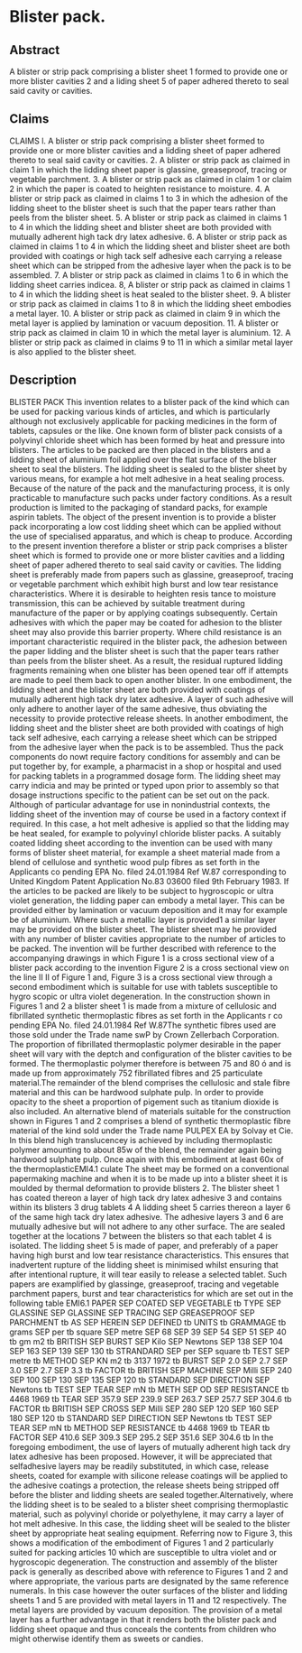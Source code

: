 # Blister pack.

## Abstract
A blister or strip pack comprising a blister sheet 1 formed to provide one or more blister cavities 2 and a liding sheet 5 of paper adhered thereto to seal said cavity or cavities.

## Claims
CLAIMS l. A blister or strip pack comprising a blister sheet formed to provide one or more blister cavities and a lidding sheet of paper adhered thereto to seal said cavity or cavities. 2. A blister or strip pack as claimed in claim 1 in which the lidding sheet paper is glassine, greaseproof, tracing or vegetable parchment. 3. A blister or strip pack as claimed in claim 1 or claim 2 in which the paper is coated to heighten resistance to moisture. 4. A blister or strip pack as claimed in claims 1 to 3 in which the adhesion of the lidding sheet to the blister sheet is such that the paper tears rather than peels from the blister sheet. 5. A blister or strip pack as claimed in claims 1 to 4 in which the lidding sheet and blister sheet are both provided with mutually adherent high tack dry latex adhesive. 6. A blister or strip pack as claimed in claims 1 to 4 in which the lidding sheet and blister sheet are both provided with coatings or high tack self adhesive each carrying a release sheet which can be stripped from the adhesive layer when the pack is to be assembled. 7. A blister or strip pack as claimed in claims 1 to 6 in which the lidding sheet carries indicea. 8, A blister or strip pack as claimed in claims 1 to 4 in which the lidding sheet is heat sealed to the blister sheet. 9. A blister or strip pack as claimed in claims 1 to 8 in which the lidding sheet embodies a metal layer. 10. A blister or strip pack as claimed in claim 9 in which the metal layer is applied by lamination or vacuum deposition. 11. A blister or strip pack as claimed in claim 10 in which the metal layer is aluminium. 12. A blister or strip pack as claimed in claims 9 to 11 in which a similar metal layer is also applied to the blister sheet.

## Description
BLISTER PACK This invention relates to a blister pack of the kind which can be used for packing various kinds of articles, and which is particularly although not exclusively applicable for packing medicines in the form of tablets, capsules or the like. One known form of blister pack consists of a polyvinyl chloride sheet which has been formed by heat and pressure into blisters. The articles to be packed are then placed in the blisters and a lidding sheet of aluminium foil applied over the flat surface of the blister sheet to seal the blisters. The lidding sheet is sealed to the blister sheet by various means, for example a hot melt adhesive in a heat sealing process. Because of the nature of the pack and the manufacturing process, it is only practicable to manufacture such packs under factory conditions. As a result production is limited to the packaging of standard packs, for example aspirin tablets. The object of the present invention is to provide a blister pack incorporating a low cost lidding sheet which can be applied without the use of specialised apparatus, and which is cheap to produce. According to the present invention therefore a blister or strip pack comprises a blister sheet which is formed to provide one or more blister cavities and a lidding sheet of paper adhered thereto to seal said cavity or cavities. The lidding sheet is preferably made from papers such as glassine, greaseproof, tracing or vegetable parchment which exhibit high burst and low tear resistance characteristics. Where it is desirable to heighten resis tance to moisture transmission, this can be achieved by suitable treatment during manufacture of the paper or by applying coatings subsequently. Certain adhesives with which the paper may be coated for adhesion to the blister sheet may also provide this barrier property. Where child resistance is an important characteristic required in the blister pack, the adhesion between the paper lidding and the blister sheet is such that the paper tears rather than peels from the blister sheet. As a result, the residual ruptured lidding fragments remaining when one blister has been opened tear off if attempts are made to peel them back to open another blister. In one embodiment, the lidding sheet and the blister sheet are both provided with coatings of mutually adherent high tack dry latex adhesive. A layer of such adhesive will only adhere to another layer of the same adhesive, thus obviating the necessity to provide protective release sheets. In another embodiment, the lidding sheet and the blister sheet are both provided with coatings of high tack self adhesive, each carrying a release sheet which can be stripped from the adhesive layer when the pack is to be assembled. Thus the pack components do nowt require factory conditions for assembly and can be put together by, for example, a pharmacist in a shop or hospital and used for packing tablets in a programmed dosage form. The lidding sheet may carry indicia and may be printed or typed upon prior to assembly so that dosage instructions specific to the patient can be set out on the pack. Although of particular advantage for use in nonindustrial contexts, the lidding sheet of the invention may of course be used in a factory context if required. In this case, a hot melt adhesive is applied so that the lidding may be heat sealed, for example to polyvinyl chloride blister packs. A suitably coated lidding sheet according to the invention can be used with many forms of blister sheet material, for example a sheet material made from a blend of cellulose and synthetic wood pulp fibres as set forth in the Applicants co pending EPA No. filed 24.01.1984 Ref W.87 corresponding to United Kingdom Patent Application No.83 03600 filed 9th February 1983. If the articles to be packed are likely to be subject to hygroscopic or ultra violet generation, the lidding paper can embody a metal layer. This can be provided either by lamination or vacuum deposition and it may for example be of aluminium. Where such a metallic layer is provided1 a similar layer may be provided on the blister sheet. The blister sheet may he provided with any number of blister cavities appropriate to the number of articles to be packed. The invention will be further described with reference to the accompanying drawings in which Figure 1 is a cross sectional view of a blister pack according to the invention Figure 2 is a cross sectional view on the line II II of Figure 1 and, Figure 3 is a cross sectional view through a second embodiment which is suitable for use with tablets susceptible to hygro scopic or ultra violet degeneration. In the construction shown in Figures 1 and 2 a blister sheet 1 is made from a mixture of cellulosic and fibrillated synthetic thermoplastic fibres as set forth in the Applicants r co pending EPA No. filed 24.01.1984 Ref W.87The synthetic fibres used are those sold under the Trade name swP by Crown Zellerbach Corporation. The proportion of fibrillated thermoplastic polymer desirable in the paper sheet will vary with the deptch and configuration of the blister cavities to be formed. The thermoplastic polymer therefore is between 75 and 80 ó and is made up from approximately 752 fibrillated fibres and 25 particulate material.The remainder of the blend comprises the cellulosic and stale fibre material and this can be hardwood sulphate pulp. In order to provide opacity to the sheet a proportion of pigement such as titanium dioxide is also included. An alternative blend of materials suitable for the construction shown in Figures 1 and 2 comprises a blend of synthetic thermoplastic fibre material of the kind sold under the Trade name PULPEX EA by Solvay et Cie. In this blend high translucencey is achieved by including thermoplastic polymer amounting to about 85w of the blend, the remainder again being hardwood sulphate pulp. Once aqain with this embodiment at least 60x of the thermoplasticEMI4.1 culate The sheet may be formed on a conventional papermaking machine and when it is to be made up into a blister sheet it is moulded by thermal deformation to provide blisters 2. The blister sheet 1 has coated thereon a layer of high tack dry latex adhesive 3 and contains within its blisters 3 drug tablets 4 A lidding sheet 5 carries thereon a layer 6 of the same high tack dry latex adhesive. The adhesive layers 3 and 6 are mutually adhesive but will not adhere to any other surface. The are sealed together at the locations 7 between the blisters so that each tablet 4 is isolated. The lidding sheet 5 is made of paper, and preferably of a paper having high burst and low tear resistance characteristics. This ensures that inadvertent rupture of the lidding sheet is minimised whilst ensuring that after intentional rupture, it will tear easily to release a selected tablet. Such papers are examplified by glassinge, greaseproof, tracing and vegetable parchment papers, burst and tear characteristics for which are set out in the following table EMI6.1 PAPER SEP COATED SEP VEGETABLE tb TYPE SEP GLASSINE SEP GLASSINE SEP TRACING SEP GREASEPROOF SEP PARCHMENT tb AS SEP HEREIN SEP DEFINED tb UNITS tb GRAMMAGE tb grams SEP per tb square SEP metre SEP 68 SEP 39 SEP 54 SEP 51 SEP 40 tb gm m2 tb BRITISH SEP BURST SEP Kilo SEP Newtons SEP 138 SEP 104 SEP 163 SEP 139 SEP 130 tb STRANDARD SEP per SEP square tb TEST SEP metre tb METHOD SEP KN m2 tb 3137 1972 tb BURST SEP 2.0 SEP 2.7 SEP 3.0 SEP 2.7 SEP 3.3 tb FACTOR tb BRITISH SEP MACHINE SEP Milli SEP 240 SEP 100 SEP 130 SEP 135 SEP 120 tb STANDARD SEP DIRECTION SEP Newtons tb TEST SEP TEAR SEP mN tb METH SEP OD SEP RESISTANCE tb 4468 1969 tb TEAR SEP 357.9 SEP 239.9 SEP 263.7 SEP 257.7 SEP 304.6 tb FACTOR tb BRITISH SEP CROSS SEP Milli SEP 280 SEP 120 SEP 160 SEP 180 SEP 120 tb STANDARD SEP DIRECTION SEP Newtons tb TEST SEP TEAR SEP mN tb METHOD SEP RESISTANCE tb 4468 1969 tb TEAR tb FACTOR SEP 410.6 SEP 309.3 SEP 295.2 SEP 351.6 SEP 304.6 tb In the foregoing embodiment, the use of layers of mutually adherent high tack dry latex adhesive has been proposed. However, it will be appreciated that selfadhesive layers may be readily substituted, in which case, release sheets, coated for example with silicone release coatings will be applied to the adhesive coatings a protection, the release sheets being stripped off before the blister and lidding sheets are sealed together.Alternatively, where the lidding sheet is to be sealed to a blister sheet comprising thermoplastic material, such as polyvinyl choride or polyethylene, it may carry a layer of hot melt adhesive. In this case, the lidding sheet will be sealed to the blister sheet by appropriate heat sealing equipment. Referring now to Figure 3, this shows a modification of the embodiment of Figures 1 and 2 particularly suited for packing articles 10 which are susceptible to ultra violet and or hygroscopic degeneration. The construction and assembly of the blister pack is generally as described above with reference to Figures 1 and 2 and where appropriate, the various parts are designated by the same reference numerals. In this case however the outer surfaces of the blister and lidding sheets 1 and 5 are provided with metal layers in 11 and 12 respectively. The metal layers are provided by vacuum deposition. The provision of a metal layer has a further advantage in that it renders both the blister pack and lidding sheet opaque and thus conceals the contents from children who might otherwise identify them as sweets or candies.